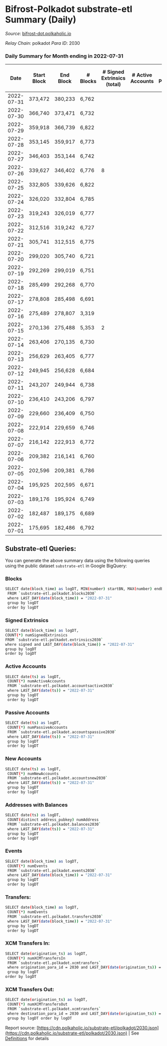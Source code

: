 # Bifrost-Polkadot substrate-etl Summary (Daily)

_Source_: [bifrost-dot.polkaholic.io](https://bifrost-dot.polkaholic.io)

*Relay Chain*: polkadot
*Para ID*: 2030



### Daily Summary for Month ending in 2022-07-31


| Date | Start Block | End Block | # Blocks | # Signed Extrinsics (total) | # Active Accounts | # Passive | # New | # Addresses with Balances | # Events | # Transfers | # XCM Transfers In | # XCM Transfers Out | Issues | 
| ---- | ----------- | --------- | -------- | --------------------------- | ----------------- | --------- | ----- | ------------------------- | -------- | ----------- | ------------------ | ------------------- | ------ |
| 2022-07-31 | 373,472 | 380,233 | 6,762 |  |  |  |  | 6 | 13,528 |   |   |   |  |
| 2022-07-30 | 366,740 | 373,471 | 6,732 |  |  |  |  | 6 | 13,468 |   |   |   |  |
| 2022-07-29 | 359,918 | 366,739 | 6,822 |  |  |  |  | 6 | 13,648 |   |   |   |  |
| 2022-07-28 | 353,145 | 359,917 | 6,773 |  |  |  |  | 6 | 13,549 |   |   |   |  |
| 2022-07-27 | 346,403 | 353,144 | 6,742 |  |  |  |  | 6 | 13,488 |   |   |   |  |
| 2022-07-26 | 339,627 | 346,402 | 6,776 | 8 |  |  |  | 6 | 13,597 |   |   |   |  |
| 2022-07-25 | 332,805 | 339,626 | 6,822 |  |  |  |  | 6 | 13,648 |   |   |   |  |
| 2022-07-24 | 326,020 | 332,804 | 6,785 |  |  |  |  | 6 | 13,573 |   |   |   |  |
| 2022-07-23 | 319,243 | 326,019 | 6,777 |  |  |  |  | 6 | 13,558 |   |   |   |  |
| 2022-07-22 | 312,516 | 319,242 | 6,727 |  |  |  |  | 6 | 13,458 |   |   |   |  |
| 2022-07-21 | 305,741 | 312,515 | 6,775 |  |  |  |  | 6 | 13,554 |   |   |   |  |
| 2022-07-20 | 299,020 | 305,740 | 6,721 |  |  |  |  | 6 | 13,445 |   |   |   |  |
| 2022-07-19 | 292,269 | 299,019 | 6,751 |  |  |  |  | 6 | 13,506 |   |   |   |  |
| 2022-07-18 | 285,499 | 292,268 | 6,770 |  |  |  |  | 6 | 13,544 |   |   |   |  |
| 2022-07-17 | 278,808 | 285,498 | 6,691 |  |  |  |  | 6 | 13,386 |   |   |   |  |
| 2022-07-16 | 275,489 | 278,807 | 3,319 |  |  |  |  | 6 | 6,639 |   |   |   |  |
| 2022-07-15 | 270,136 | 275,488 | 5,353 | 2 |  |  |  | 6 | 10,715 |   |   |   |  |
| 2022-07-14 | 263,406 | 270,135 | 6,730 |  |  |  |  | 6 | 13,464 |   |   |   |  |
| 2022-07-13 | 256,629 | 263,405 | 6,777 |  |  |  |  | 6 | 13,561 |   |   |   |  |
| 2022-07-12 | 249,945 | 256,628 | 6,684 |  |  |  |  | 6 | 13,372 |   |   |   |  |
| 2022-07-11 | 243,207 | 249,944 | 6,738 |  |  |  |  | 6 | 13,479 |   |   |   |  |
| 2022-07-10 | 236,410 | 243,206 | 6,797 |  |  |  |  | 6 | 13,598 |   |   |   |  |
| 2022-07-09 | 229,660 | 236,409 | 6,750 |  |  |  |  | 6 | 13,504 |   |   |   |  |
| 2022-07-08 | 222,914 | 229,659 | 6,746 |  |  |  |  | 6 | 13,496 |   |   |   |  |
| 2022-07-07 | 216,142 | 222,913 | 6,772 |  |  |  |  | 6 | 13,547 |   |   |   |  |
| 2022-07-06 | 209,382 | 216,141 | 6,760 |  |  |  |  | 6 | 13,527 |   |   |   |  |
| 2022-07-05 | 202,596 | 209,381 | 6,786 |  |  |  |  | 6 | 13,576 |   |   |   |  |
| 2022-07-04 | 195,925 | 202,595 | 6,671 |  |  |  |  | 6 | 13,346 |   |   |   |  |
| 2022-07-03 | 189,176 | 195,924 | 6,749 |  |  |  |  | 6 | 13,501 |   |   |   |  |
| 2022-07-02 | 182,487 | 189,175 | 6,689 |  |  |  |  | 6 | 13,382 |   |   |   |  |
| 2022-07-01 | 175,695 | 182,486 | 6,792 |  |  |  |  | 6 | 13,588 |   |   |   |  |

## Substrate-etl Queries:
You can generate the above summary data using the following queries using the public dataset `substrate-etl` in Google BigQuery:

### Blocks
```bash
SELECT date(block_time) as logDT, MIN(number) startBN, MAX(number) endBN, COUNT(*) numBlocks 
 FROM `substrate-etl.polkadot.blocks2030`  
 where LAST_DAY(date(block_time)) = "2022-07-31" 
 group by logDT 
 order by logDT
```

### Signed Extrinsics
```bash
SELECT date(block_time) as logDT, 
COUNT(*) numSignedExtrinsics 
FROM `substrate-etl.polkadot.extrinsics2030`  
where signed and LAST_DAY(date(block_time)) = "2022-07-31" 
group by logDT 
order by logDT
```

### Active Accounts
```bash
SELECT date(ts) as logDT, 
 COUNT(*) numActiveAccounts 
 FROM `substrate-etl.polkadot.accountsactive2030` 
 where LAST_DAY(date(ts)) = "2022-07-31" 
 group by logDT 
 order by logDT
```

### Passive Accounts
```bash
SELECT date(ts) as logDT, 
 COUNT(*) numPassiveAccounts 
 FROM `substrate-etl.polkadot.accountspassive2030` 
 where LAST_DAY(date(ts)) = "2022-07-31" 
 group by logDT 
 order by logDT
```

### New Accounts
```bash
SELECT date(ts) as logDT, 
 COUNT(*) numNewAccounts 
 FROM `substrate-etl.polkadot.accountsnew2030` 
 where LAST_DAY(date(ts)) = "2022-07-31" 
 group by logDT
 order by logDT
```

### Addresses with Balances
```bash
SELECT date(ts) as logDT,
 COUNT(distinct address_pubkey) numAddress 
 FROM `substrate-etl.polkadot.balances2030` 
 where LAST_DAY(date(ts)) = "2022-07-31" 
 group by logDT 
 order by logDT
```

### Events
```bash
SELECT date(block_time) as logDT, 
 COUNT(*) numEvents 
 FROM `substrate-etl.polkadot.events2030` 
 where LAST_DAY(date(block_time)) = "2022-07-31" 
 group by logDT 
 order by logDT
```

### Transfers:
```bash
SELECT date(block_time) as logDT, 
 COUNT(*) numEvents 
 FROM `substrate-etl.polkadot.transfers2030` 
 where LAST_DAY(date(block_time)) = "2022-07-31" 
 group by logDT 
 order by logDT
```

### XCM Transfers In:
```bash
SELECT date(origination_ts) as logDT, 
 COUNT(*) numXCMTransfersIn 
 FROM `substrate-etl.polkadot.xcmtransfers` 
 where origination_para_id = 2030 and LAST_DAY(date(origination_ts)) = "2022-07-31" 
 group by logDT 
order by logDT
```

### XCM Transfers Out:
```bash
SELECT date(origination_ts) as logDT, 
 COUNT(*) numXCMTransfersOut 
 FROM `substrate-etl.polkadot.xcmtransfers` 
 where destination_para_id = 2030 and LAST_DAY(date(origination_ts)) = "2022-07-31" 
 group by logDT order by logDT
```


Report source: [https://cdn.polkaholic.io/substrate-etl/polkadot/2030.json](https://cdn.polkaholic.io/substrate-etl/polkadot/2030.json) | See [Definitions](/DEFINITIONS.md) for details
